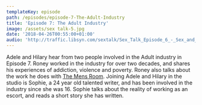 ```yaml
---
templateKey: episode
path: /episodes/episode-7-The-Adult-Industry
title: 'Episode 7: The Adult Industry'
image: /assets/sex talk-5.jpg
date: '2018-04-26T00:55:00+01:00'
audio: 'http://traffic.libsyn.com/sextalk/Sex_Talk_Episode_6_-_Sex_and_Alcohol.mp3'
---
```

Adele and Hilary hear from two people involved in the Adult industry in Episode 7. Roney worked in the industry for over two decades, and shares his experiences of addiction, violence and poverty. Roney also talks about the work he does with [The Mens Room](http://www.mroom.co.uk/). Joining Adele and Hilary in the studio is Sophie, a 24 year old talented writer, and has been involved in the industry since she was 16. Sophie talks about the reality of working as an escort, and reads a short story she has written.
